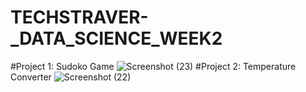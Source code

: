 # TECHSTRAVER-_DATA_SCIENCE_WEEK2
#Project 1: Sudoko Game 
![Screenshot (23)](https://github.com/user-attachments/assets/d990ff57-05dd-4fd1-b28c-ec95c8a4af25)
#Project 2: Temperature Converter
![Screenshot (22)](https://github.com/user-attachments/assets/afe93b9a-3c0d-499f-b659-80c1402dab43)
